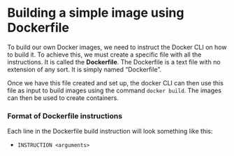 # Building a simple image using Dockerfile
To build our own Docker images, we need to instruct the Docker CLI on how to build it. To achieve this, we must create a specific file with all the instructions. It is called the **Dockerfile**. The Dockerfile is a text file with no extension of any sort. It is simply named “Dockerfile”.

Once we have this file created and set up, the docker CLI can then use this file as input to build images using the command ```docker build```. The images can then be used to create containers.

### Format of Dockerfile instructions
Each line in the Dockerfile build instruction will look something like this:
* ```INSTRUCTION <arguments>```